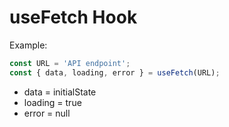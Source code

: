 # useFetch Hook

Example:

```js
const URL = 'API endpoint';
const { data, loading, error } = useFetch(URL);
```

- data = initialState
- loading = true
- error = null

